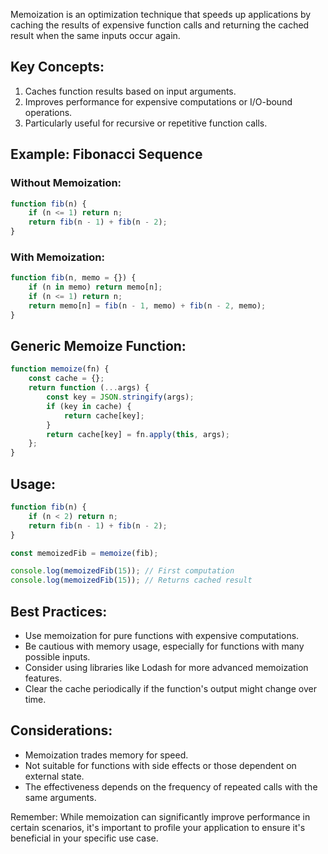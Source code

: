 Memoization is an optimization technique that speeds up applications by caching the results of expensive function calls and returning the cached result when the same inputs occur again.

## Key Concepts:

1. Caches function results based on input arguments.
2. Improves performance for expensive computations or I/O-bound operations.
3. Particularly useful for recursive or repetitive function calls.

## Example: Fibonacci Sequence

### Without Memoization:

```javascript
function fib(n) {
    if (n <= 1) return n;
    return fib(n - 1) + fib(n - 2);
}
```

### With Memoization:

```javascript
function fib(n, memo = {}) {
    if (n in memo) return memo[n];
    if (n <= 1) return n;
    return memo[n] = fib(n - 1, memo) + fib(n - 2, memo);
}
```

## Generic Memoize Function:

```javascript
function memoize(fn) {
    const cache = {};
    return function (...args) {
        const key = JSON.stringify(args);
        if (key in cache) {
            return cache[key];
        }
        return cache[key] = fn.apply(this, args);
    };
}
```

## Usage:

```javascript
function fib(n) {
    if (n < 2) return n;
    return fib(n - 1) + fib(n - 2);
}

const memoizedFib = memoize(fib);

console.log(memoizedFib(15)); // First computation
console.log(memoizedFib(15)); // Returns cached result
```

## Best Practices:

- Use memoization for pure functions with expensive computations.
- Be cautious with memory usage, especially for functions with many possible inputs.
- Consider using libraries like Lodash for more advanced memoization features.
- Clear the cache periodically if the function's output might change over time.

## Considerations:

- Memoization trades memory for speed.
- Not suitable for functions with side effects or those dependent on external state.
- The effectiveness depends on the frequency of repeated calls with the same arguments.

Remember: While memoization can significantly improve performance in certain scenarios, it's important to profile your application to ensure it's beneficial in your specific use case.